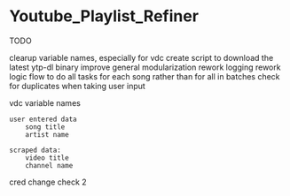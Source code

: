 # Youtube_Playlist_Refiner

TODO

clearup variable names, especially for vdc
create script to download the latest ytp-dl binary
improve general modularization
rework logging
rework logic flow to do all tasks for each song rather than for all in batches
check for duplicates when taking user input


vdc variable names

    user entered data
        song title
        artist name
    
    scraped data:
        video title
        channel name


cred change check 2